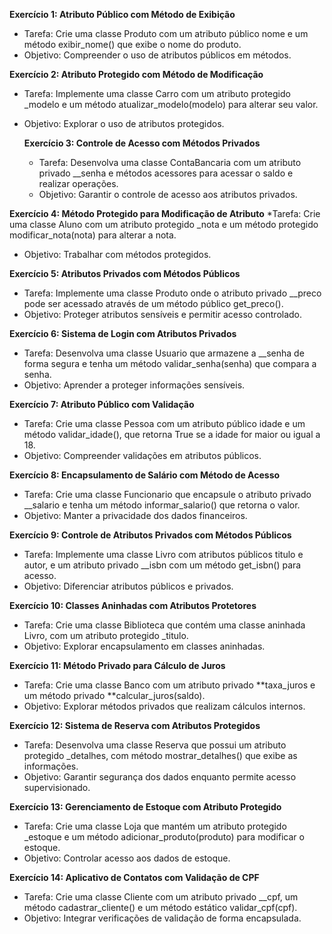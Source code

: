 **Exercício 1: Atributo Público com Método de Exibição**

- Tarefa: Crie uma classe Produto com um atributo público nome e um método exibir_nome() que exibe o nome do produto.
- Objetivo: Compreender o uso de atributos públicos em métodos.

**Exercício 2: Atributo Protegido com Método de Modificação**

- Tarefa: Implemente uma classe Carro com um atributo protegido \_modelo e um método atualizar_modelo(modelo) para alterar seu valor.
- Objetivo: Explorar o uso de atributos protegidos.

  **Exercício 3: Controle de Acesso com Métodos Privados**

  - Tarefa: Desenvolva uma classe ContaBancaria com um atributo privado \_\_senha e métodos acessores para acessar o saldo e realizar operações.
  - Objetivo: Garantir o controle de acesso aos atributos privados.

**Exercício 4: Método Protegido para Modificação de Atributo**
\*Tarefa: Crie uma classe Aluno com um atributo protegido \_nota e um método protegido modificar_nota(nota) para alterar a nota.

- Objetivo: Trabalhar com métodos protegidos.

**Exercício 5: Atributos Privados com Métodos Públicos**

- Tarefa: Implemente uma classe Produto onde o atributo privado \_\_preco pode ser acessado através de um método público get_preco().
- Objetivo: Proteger atributos sensíveis e permitir acesso controlado.

**Exercício 6: Sistema de Login com Atributos Privados**

- Tarefa: Desenvolva uma classe Usuario que armazene a \_\_senha de forma segura e tenha um método validar_senha(senha) que compara a senha.
- Objetivo: Aprender a proteger informações sensíveis.

**Exercício 7: Atributo Público com Validação**

- Tarefa: Crie uma classe Pessoa com um atributo público idade e um método validar_idade(), que retorna True se a idade for maior ou igual a 18.
- Objetivo: Compreender validações em atributos públicos.

**Exercício 8: Encapsulamento de Salário com Método de Acesso**

- Tarefa: Crie uma classe Funcionario que encapsule o atributo privado \_\_salario e tenha um método informar_salario() que retorna o valor.
- Objetivo: Manter a privacidade dos dados financeiros.

**Exercício 9: Controle de Atributos Privados com Métodos Públicos**

- Tarefa: Implemente uma classe Livro com atributos públicos titulo e autor, e um atributo privado \_\_isbn com um método get_isbn() para acesso.
- Objetivo: Diferenciar atributos públicos e privados.

**Exercício 10: Classes Aninhadas com Atributos Protetores**

- Tarefa: Crie uma classe Biblioteca que contém uma classe aninhada Livro, com um atributo protegido \_titulo.
- Objetivo: Explorar encapsulamento em classes aninhadas.

**Exercício 11: Método Privado para Cálculo de Juros**

- Tarefa: Crie uma classe Banco com um atributo privado **taxa_juros e um método privado **calcular_juros(saldo).
- Objetivo: Explorar métodos privados que realizam cálculos internos.

**Exercício 12: Sistema de Reserva com Atributos Protegidos**

- Tarefa: Desenvolva uma classe Reserva que possui um atributo protegido \_detalhes, com método mostrar_detalhes() que exibe as informações.
- Objetivo: Garantir segurança dos dados enquanto permite acesso supervisionado.

**Exercício 13: Gerenciamento de Estoque com Atributo Protegido**

- Tarefa: Crie uma classe Loja que mantém um atributo protegido \_estoque e um método adicionar_produto(produto) para modificar o estoque.
- Objetivo: Controlar acesso aos dados de estoque.

**Exercício 14: Aplicativo de Contatos com Validação de CPF**

- Tarefa: Crie uma classe Cliente com um atributo privado \_\_cpf, um método cadastrar_cliente() e um método estático validar_cpf(cpf).
- Objetivo: Integrar verificações de validação de forma encapsulada.
